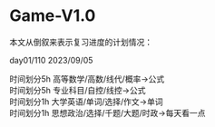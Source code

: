 # Game-V1.0

本文从倒叙来表示复习进度的计划情况：

day01/110
2023/09/05

时间划分5h  高等数学/高数/线代/概率→公式</br>
时间划分5h 专业科目/自控/线控→公式</br>
时间划分1h 大学英语/单词/选择/作文→单词</br>
时间划分1h 思想政治/选择/千题/大题/时政→每天看一点</br>
